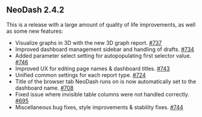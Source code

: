 ## NeoDash 2.4.2
This is a release with a large amount of quality of life improvements, as well as some new features:

- Visualize graphs in 3D with the new 3D graph report. [#737](https://github.com/neo4j-labs/neodash/pull/737)
- Improved dashboard management sidebar and handling of drafts. [#734](https://github.com/neo4j-labs/neodash/pull/734)
- Added parameter select setting for autopopulating first selector value. [#746](https://github.com/neo4j-labs/neodash/pull/746)
- Improved UX for editing page names & dashboard titles. [#743](https://github.com/neo4j-labs/neodash/pull/743)
- Unified common settings for each report type. [#724](https://github.com/neo4j-labs/neodash/pull/724)
- Title of the browser tab NeoDash runs on is now automatically set to the dashboard name.  [#708](https://github.com/neo4j-labs/neodash/pull/708)
- Fixed issue where invisible table columns were not handled correctly. [#695](https://github.com/neo4j-labs/neodash/pull/695)
- Miscellaneous bug fixes, style improvements & stability fixes. [#744](https://github.com/neo4j-labs/neodash/pull/744)
